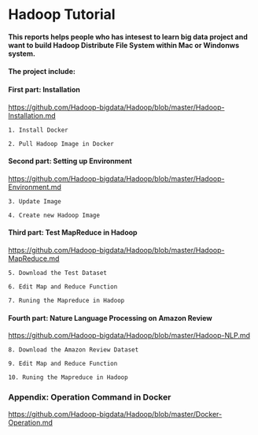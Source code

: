 # Hadoop Tutorial

#### This reports helps people who has intesest to learn big data project and want to build Hadoop Distribute File System within Mac or Windonws system.

#### The project include: 

#### First part: Installation

https://github.com/Hadoop-bigdata/Hadoop/blob/master/Hadoop-Installation.md

```
1. Install Docker
	
2. Pull Hadoop Image in Docker
```

#### Second part: Setting up Environment

https://github.com/Hadoop-bigdata/Hadoop/blob/master/Hadoop-Environment.md

```
3. Update Image

4. Create new Hadoop Image
```

#### Third part: Test MapReduce in Hadoop 

https://github.com/Hadoop-bigdata/Hadoop/blob/master/Hadoop-MapReduce.md

```
5. Download the Test Dataset

6. Edit Map and Reduce Function

7. Runing the Mapreduce in Hadoop
```

#### Fourth part: Nature Language Processing on Amazon Review

https://github.com/Hadoop-bigdata/Hadoop/blob/master/Hadoop-NLP.md

```
8. Download the Amazon Review Dataset

9. Edit Map and Reduce Function

10. Runing the Mapreduce in Hadoop
```

### Appendix: Operation Command in Docker

https://github.com/Hadoop-bigdata/Hadoop/blob/master/Docker-Operation.md
